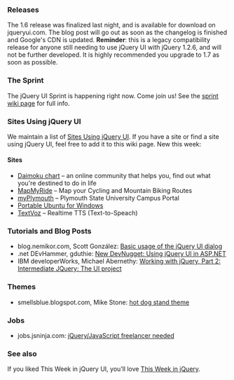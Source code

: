 ### Releases

The 1.6 release was finalized last night, and is available for download
on jqueryui.com. The blog post will go out as soon as the changelog is
finished and Google's CDN is updated. **Reminder**: this is a legacy
compatibility release for anyone still needing to use jQuery UI with
jQuery 1.2.6, and will not be further developed. It is highly
recommended you upgrade to 1.7 as soon as possible.

### The Sprint

The jQuery UI Sprint is happening right now. Come join us! See the
[sprint wiki page](http://wiki.jqueryui.com/Worldwide-Sprint-2) for full
info.

### Sites Using jQuery UI

We maintain a list of [Sites Using jQuery
UI](http://docs.jquery.com/Sites_Using_jQuery_UI). If you have a site or
find a site using jQuery UI, feel free to add it to this wiki page. New
this week:

#### Sites

-   [Daimoku chart](http://daimokuchart.com/) – an online community that
    helps you, find out what you're destined to do in life
-   [MapMyRide](http://www.mapmyride.com/) – Map your Cycling and
    Mountain Biking Routes
-   [myPlymouth](http://my.plymouth.edu/) – Plymouth State University
    Campus Portal
-   [Portable Ubuntu for
    Windows](http://portableubuntu.demonccc.com.ar/)
-   [TextVoz](http://textvoz.com/) – Realtime TTS (Text-to-Speach)

### Tutorials and Blog Posts

-   blog.nemikor.com, Scott González: [Basic usage of the jQuery UI
    dialog](http://blog.nemikor.com/2009/04/08/basic-usage-of-the-jquery-ui-dialog/)
-   .net DEvHammer, gduthie: [New DevNugget: Using jQuery UI in
    ASP.NET](http://blogs.msdn.com/gduthie/archive/2009/04/13/new-devnugget-using-jquery-ui-in-asp-net.aspx)
-   IBM developerWorks, Michael Abernethy: [Working with jQuery, Part 2:
    Intermediate JQuery: The UI
    project](http://www.ibm.com/developerworks/web/library/wa-aj-jquery5/index.html)

### Themes

-   smellsblue.blogspot.com, Mike Stone: [hot dog stand
    theme](http://smellsblue.blogspot.com/2009/04/jquery-ui-theme-tribute.html)

### Jobs

-   jobs.jsninja.com: [jQuery/JavaScript freelancer
    needed](http://jobs.jsninja.com/job/519/jqueryjavascriptjQuery/JavaScript%20freelancer%20needed-freelancer-needed-at-confidential/)

### See also

If you liked This Week in jQuery UI, you’ll love [This Week in
jQuery](http://blog.jquery.com/2009/04/17/this-week-in-jquery-vol-5/).
